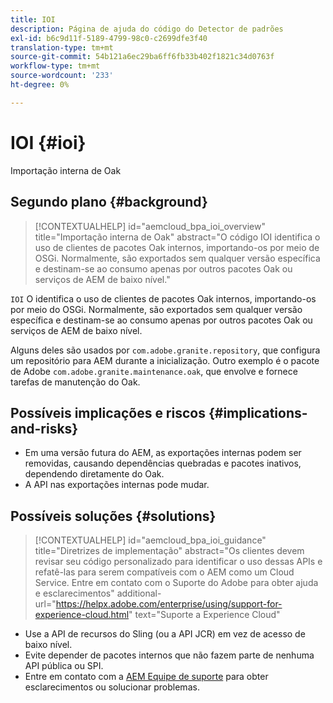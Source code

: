 ```yaml
---
title: IOI
description: Página de ajuda do código do Detector de padrões
exl-id: b6c9d11f-5189-4799-98c0-c2699dfe3f40
translation-type: tm+mt
source-git-commit: 54b121a6ec29ba6ff6fb33b402f1821c34d0763f
workflow-type: tm+mt
source-wordcount: '233'
ht-degree: 0%

---
```


# IOI {#ioi}

Importação interna de Oak

## Segundo plano {#background}

>[!CONTEXTUALHELP]
>id="aemcloud_bpa_ioi_overview"
>title="Importação interna de Oak"
>abstract="O código IOI identifica o uso de clientes de pacotes Oak internos, importando-os por meio de OSGi. Normalmente, são exportados sem qualquer versão específica e destinam-se ao consumo apenas por outros pacotes Oak ou serviços de AEM de baixo nível."

`IOI` O identifica o uso de clientes de pacotes Oak internos, importando-os por meio do OSGi. Normalmente, são exportados sem qualquer versão específica e destinam-se ao consumo apenas por outros pacotes Oak ou serviços de AEM de baixo nível.

Alguns deles são usados por `com.adobe.granite.repository`, que configura um repositório para AEM durante a inicialização. Outro exemplo é o pacote de Adobe `com.adobe.granite.maintenance.oak`, que envolve e fornece tarefas de manutenção do Oak.

## Possíveis implicações e riscos {#implications-and-risks}

* Em uma versão futura do AEM, as exportações internas podem ser removidas, causando dependências quebradas e pacotes inativos, dependendo diretamente do Oak.
* A API nas exportações internas pode mudar.

## Possíveis soluções {#solutions}

>[!CONTEXTUALHELP]
>id="aemcloud_bpa_ioi_guidance"
>title="Diretrizes de implementação"
>abstract="Os clientes devem revisar seu código personalizado para identificar o uso dessas APIs e refatê-las para serem compatíveis com o AEM como um Cloud Service. Entre em contato com o Suporte do Adobe para obter ajuda e esclarecimentos"
>additional-url="https://helpx.adobe.com/enterprise/using/support-for-experience-cloud.html" text="Suporte a Experience Cloud"

* Use a API de recursos do Sling (ou a API JCR) em vez de acesso de baixo nível.
* Evite depender de pacotes internos que não fazem parte de nenhuma API pública ou SPI.
* Entre em contato com a [AEM Equipe de suporte](https://helpx.adobe.com/enterprise/using/support-for-experience-cloud.html) para obter esclarecimentos ou solucionar problemas.
